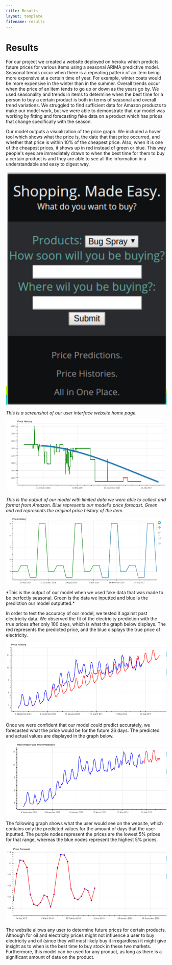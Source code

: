 ```yaml
---
title: Results
layout: template
filename: results
--- 
```


# Results
For our project we created a website deployed on heroku which predicts future prices for various items using a seasonal ARIMA predictive model. Seasonal trends occur when there is a repeating pattern of an item being more expensive at a certain time of year. For example, winter coats would be more expensive in the winter than in the summer. Overall trends occur when the price of an item tends to go up or down as the years go by. We used seasonality and trends in items to determine when the best time for a person to buy a certain product is both in terms of seasonal and overall trend variations. We struggled to find sufficient data for Amazon products to make our model work, but we were able to demonstrate that our model was working by fitting and forecasting fake data on a product which has prices that change specifically with the season. 

Our model outputs a visualization of the price graph. We included a hover tool which shows what the price is, the date that that price occurred, and whether that price is within 10% of the cheapest price. Also, when it is one of the cheapest prices, it shows up in red instead of green or blue. This way people's eyes are immediately drawn to when the best time for them to buy a certain product is and they are able to see all the information in a understandable and easy to digest way. 

<img src="https://raw.githubusercontent.com/vickymmcd/AmazonSoftDesWarriors/master/images/homepage.png" alt ="" />

*This is a screenshot of our user interface website home page.*

<img src="https://raw.githubusercontent.com/vickymmcd/AmazonSoftDesWarriors/master/images/pricehistory.png" alt ="" />

*This is the output of our model with limited data we were able to collect and format from Amazon. Blue represents our model's price forecast. Green and red represents the original price history of the item.*

<img src="https://raw.githubusercontent.com/vickymmcd/AmazonSoftDesWarriors/master/images/predictionfake.png" alt ="" />
<p> *This is the output of our model when we used fake data that was made to be perfectly seasonal. Green is the data we inputted and blue is the prediction our model outputted.* </p>
<p>
In order to test the accuracy of our model, we tested it against past electricity data. We observed the fit of the electricity prediction with the true prices after only 100 days, which is what the graph below displays. The red represents the predicted price, and the blue displays the true price of electricity.</p>

<img src= "https://github.com/vickymmcd/AmazonSoftDesWarriors/blob/master/images/model_fit.png" alt ="" />
<p>
Once we were confident that our model could predict accurately, we forecasted what the price would be for the future 26 days. The predicted and actual values are displayed in the graph below.  </p>

<img src= "https://github.com/vickymmcd/AmazonSoftDesWarriors/blob/master/images/prediction_hist.png" alt ="" />
<p>
The following graph shows what the user would see on the website, which contains only the predicted values for the amount of days that the user inputted. The purple nodes represent the prices are the lowest 5% prices for that range, whereas the blue nodes represent the highest 5% prices.</p>

<img src= "https://github.com/vickymmcd/AmazonSoftDesWarriors/blob/master/images/forecast.png" alt ="" />
<p>
The website allows any user to determine future prices for certain products. Although for oil and electricity prices might not influence a user to buy electricity and oil (since they will most likely buy it irregardless) it might give insight as to when is the best time to buy stock in these two markets. Furthermore, this model can be used for any product, as long as there is a significant amount of data on the product.</p>

